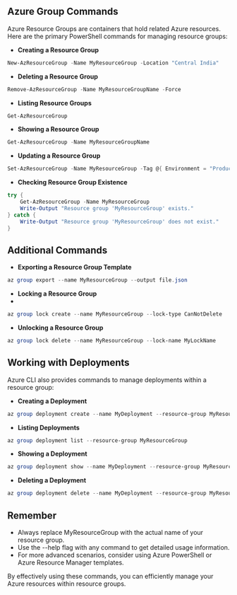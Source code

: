## **Azure Group Commands**

Azure Resource Groups are containers that hold related Azure resources. Here are the primary PowerShell commands for managing resource groups:

- **Creating a Resource Group**

```powershell
New-AzResourceGroup -Name MyResourceGroup -Location "Central India"
```

- **Deleting a Resource Group**

```powershell
Remove-AzResourceGroup -Name MyResourceGroupName -Force
```

- **Listing Resource Groups**

```powershell
Get-AzResourceGroup
```

- **Showing a Resource Group**

```powershell
Get-AzResourceGroup -Name MyResourceGroupName
```

- **Updating a Resource Group**

```powershell
Set-AzResourceGroup -Name MyResourceGroup -Tag @{ Environment = "Production"; Owner = "Admin" }
```

- **Checking Resource Group Existence**

```powershell
try {
    Get-AzResourceGroup -Name MyResourceGroup
    Write-Output "Resource group 'MyResourceGroup' exists."
} catch {
    Write-Output "Resource group 'MyResourceGroup' does not exist."
}
```

## **Additional Commands**

- **Exporting a Resource Group Template**

```powershell
az group export --name MyResourceGroup --output file.json
```

- **Locking a Resource Group**
- 
```powershell
az group lock create --name MyResourceGroup --lock-type CanNotDelete
```

- **Unlocking a Resource Group**

```powershell
az group lock delete --name MyResourceGroup --lock-name MyLockName
```

## **Working with Deployments**

Azure CLI also provides commands to manage deployments within a resource group:

- **Creating a Deployment**

```powershell
az group deployment create --name MyDeployment --resource-group MyResourceGroup --template-file template.json --parameters parameters.json
```

- **Listing Deployments**

```powershell
az group deployment list --resource-group MyResourceGroup
```

- **Showing a Deployment**

```powershell
az group deployment show --name MyDeployment --resource-group MyResourceGroup
```

- **Deleting a Deployment**

```powershell
az group deployment delete --name MyDeployment --resource-group MyResourceGroup
```

## **Remember**

- Always replace MyResourceGroup with the actual name of your resource group.
- Use the --help flag with any command to get detailed usage information.
- For more advanced scenarios, consider using Azure PowerShell or Azure Resource Manager templates.

By effectively using these commands, you can efficiently manage your Azure resources within resource groups.
